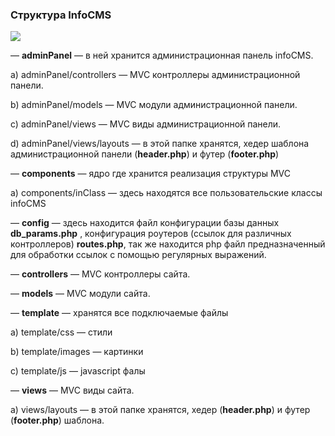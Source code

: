 ### Структура InfoCMS

![](https://sun9-34.userapi.com/impf/c851132/v851132706/f390f/l2I1Ml8gnWU.jpg?size=553x305&quality=96&sign=196a664a42fb5cd413aae0cb50c1e375&type=album)

— **adminPanel** — в ней хранится администрационная панель infoCMS.

a) adminPanel/controllers — MVC контроллеры администрационной панели.

b) adminPanel/models — MVC модули администрационной панели.

c) adminPanel/views — MVC виды администрационной панели.

d) adminPanel/views/layouts — в этой папке хранятся, хедер шаблона администрационной панели (**header.php**) и футер (**footer.php**)

— **components** — ядро где хранится реализация структуры MVC

a) components/inClass — здесь находятся все пользовательские классы infoCMS

— **config** — здесь находится файл конфигурации базы данных **db_params.php** , конфигурация роутеров (ссылок для различных контроллеров) **routes.php**, так же находится php файл предназначенный для обработки ссылок с помощью регулярных выражений.

— **controllers** — MVC контроллеры сайта.

— **models** — MVC модули сайта.

— **template** — хранятся все подключаемые файлы


a) template/css — стили

b) template/images — картинки

c) template/js — javascript фалы

— **views** — MVC виды сайта.

a) views/layouts — в этой папке хранятся, хедер (**header.php**) и футер (**footer.php**) шаблона.
